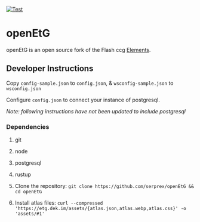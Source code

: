 [![Test](https://github.com/serprex/openEtG/workflows/.github/workflows/cargo-test.yml/badge.svg)](https://github.com/serprex/openEtG/actions?query=workflow%3A.github%2Fworkflows%2Fcargo-test.yml)

# openEtG

openEtG is an open source fork of the Flash ccg [Elements](http://elementsthegame.com).

## Developer Instructions

Copy `config-sample.json` to `config.json`, & `wsconfig-sample.json` to `wsconfig.json`

Configure `config.json` to connect your instance of postgresql.

_Note: following instructions have not been updated to include postgresql_

### Dependencies

1. git
1. node
1. postgresql
1. rustup

1. Clone the repository: `git clone https://github.com/serprex/openEtG && cd openEtG`
1. Install atlas files: `curl --compressed 'https://etg.dek.im/assets/{atlas.json,atlas.webp,atlas.css}' -o 'assets/#1'`


